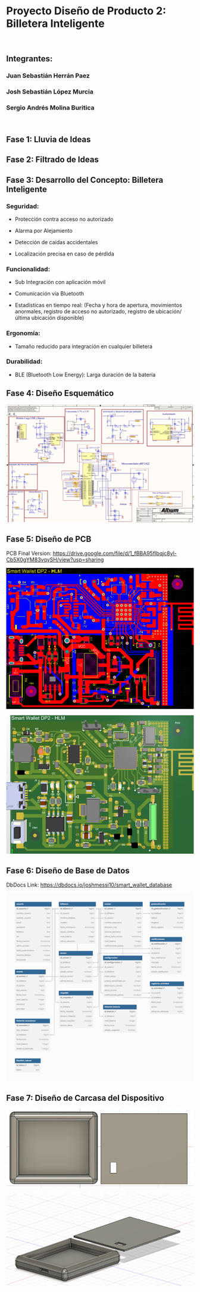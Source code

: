 
# Proyecto Diseño de Producto 2: Billetera Inteligente

<br />

## Integrantes:  

### Juan Sebastián Herrán Paez  

### Josh Sebastián López Murcia  

### Sergio Andrés Molina Buritica  

<br />

## Fase 1: Lluvia de Ideas 

## Fase 2: Filtrado de Ideas 

## Fase 3: Desarrollo del Concepto: Billetera Inteligente

### Seguridad:
  
-	Protección contra acceso no autorizado
  
-	Alarma por Alejamiento
  
-	Detección de caídas accidentales
  
-	Localización precisa en caso de pérdida

###	Funcionalidad: 

  *	Sub Integración con aplicación móvil
    
  *	Comunicación via Bluetooth
    
  *	Estadísticas en tiempo real: (Fecha y hora de apertura, movimientos anormales, registro de acceso no autorizado, registro de ubicación/última ubicación disponible)
    
###	Ergonomía: 

  *	Tamaño reducido para integración en cualquier billetera
    
###	Durabilidad:

  *	BLE (Bluetooth Low Energy): Larga duración de la batería


## Fase 4: Diseño Esquemático

![Schematic](https://github.com/joshmessi10/DisenoProducto2-Herran-Lopez-Molina/blob/main/images/PCBFinalSchematic.png?raw=true)

## Fase 5: Diseño de PCB

PCB Final Version: https://drive.google.com/file/d/1_fBBA95fIbqjc8yl-Cb5X0gYM83vqySH/view?usp=sharing

![PCB 2D](https://github.com/joshmessi10/DisenoProducto2-Herran-Lopez-Molina/blob/main/images/PCBFinal2D.png?raw=true)

![PCB 3D](https://github.com/joshmessi10/DisenoProducto2-Herran-Lopez-Molina/blob/main/images/PCBFinal3D.png?raw=true)

## Fase 6: Diseño de Base de Datos

DbDocs Link: https://dbdocs.io/joshmessi10/smart_wallet_database

![Database](https://github.com/joshmessi10/DisenoProducto2-Herran-Lopez-Molina/blob/main/images/smart_wallet_database.png?raw=true)


## Fase 7: Diseño de Carcasa del Dispositivo

![Front](https://github.com/joshmessi10/DisenoProducto2-Herran-Lopez-Molina/blob/main/images/FrontFusion.png?raw=true)

![Side](https://github.com/joshmessi10/DisenoProducto2-Herran-Lopez-Molina/blob/main/images/SideFusion.png?raw=true)

